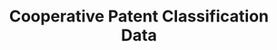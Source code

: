 ---
bigquery: https://console.cloud.google.com/bigquery?p=patents-public-data&d=cpc&page=dataset
citation: '“Cooperative Patent Classification” by the EPO and USPTO, for public use. '
contributors: EPO, USPTO
cost: None
description: Cooperative Patent Classification Data contains the scheme and definitions
  of the Cooperative Patent Classification system for classifying patent documents.
  The CPC is the result of a partnership between the EPO and the USPTO in their joint
  effort to develop a common, internationally compatible classification system for
  technical documents, in particular patent publications, which will be used by both
  offices in the patent granting process
documentation: https://www.cooperativepatentclassification.org/cpcSchemeAndDefinitions
last_edit: 04/08/2022, 17:35:45
location: https://www.cooperativepatentclassification.org/index
maintained_by: USPTO, EPO
schema_fields:
- level
- titlePart
- synonyms
- ipc_concordant
- titleFull
- definition
- informativeReferences
- breakdownCode
- parents
- child_groups
- title_full
- notAllocatable
- residualReferences
- symbol
- informative_references
- status
- limiting_references
- title_part
- sizeCache
- ipcConcordant
- glossary
- breakdown_code
- limitingReferences
- children
- date_revised
- additional_only
- dateRevised
- applicationReferences
- application_references
- residual_references
- childGroups
- not_allocatable
shortname: cooperative_patent_classification
tags:
- patents
- science
title: Cooperative Patent Classification Data
uuid: 984374a7-16e9-4b35-9445-458daceb01bf
---
